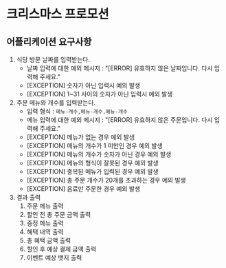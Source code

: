 # 크리스마스 프로모션

## 어플리케이션 요구사항

1. 식당 방문 날짜를 입력받는다.
   - 날짜 입력에 대한 예외 메시지 : "[ERROR] 유효하지 않은 날짜입니다. 다시 입력해 주세요."
   - [EXCEPTION] 숫자가 아닌 입력시 예외 발생
   - [EXCEPTION] 1~31 사이의 숫자가 아닌 입력시 예외 발생
2. 주문 메뉴와 개수를 입력받는다.
   - 입력 형식 : `메뉴-개수,메뉴-개수,메뉴-개수`
   - 메뉴 입력에 대한 예외 메시지 : "[ERROR] 유효하지 않은 주문입니다. 다시 입력해 주세요."
   - [EXCEPTION] 메뉴가 없는 경우 예외 발생
   - [EXCEPTION] 메뉴의 개수가 1 미만인 경우 예외 발생
   - [EXCEPTION] 메뉴의 개수가 숫자가 아닌 경우 예외 발생
   - [EXCEPTION] 메뉴의 형식이 잘못된 경우 예외 발생
   - [EXCEPTION] 중복된 메뉴가 입력된 경우 예외 발생
   - [EXCEPTION] 총 주문 개수가 20개를 초과하는 경우 예외 발생
   - [EXCEPTION] 음료만 주문한 경우 예외 발생
3. 결과 출력
   1. 주문 메뉴 출력
   2. 할인 전 총 주문 금액 출력
   3. 증정 메뉴 출력
   4. 혜택 내역 출력
   5. 총 혜택 금액 출력
   6. 할인 후 예상 결제 금액 출력
   7. 이벤트 예상 뱃지 출력
